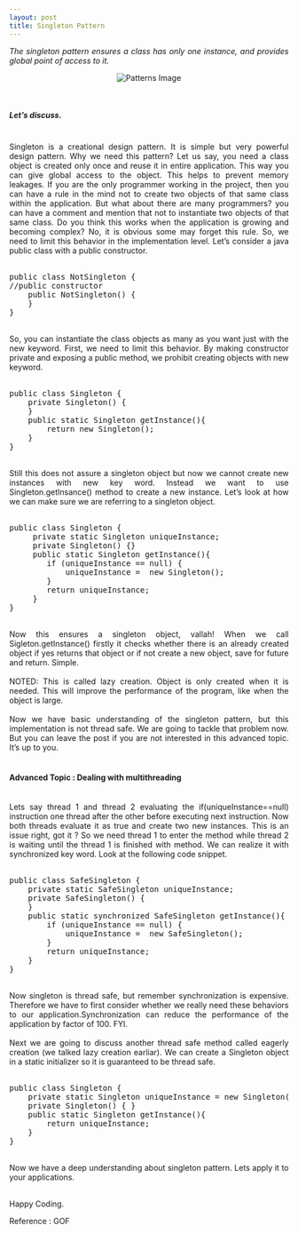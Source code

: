```yaml
---
layout: post
title: Singleton Pattern
---
```


<div align='justify' style = "font-style:italic;">
The singleton pattern ensures a class has only one instance, and provides global point of access to it.
</div>
<p align="center">
<img src="{{ site.url }}/assets/img/singleton.png"
     alt="Patterns Image"
     style="float: center;" />
</p>
<br>
<h5>Let’s discuss.</h5>
<br/>
<div align='justify'>
Singleton is a creational design pattern. It is simple but very powerful design pattern. Why we need this pattern? Let us say, you need a class object is created only once and reuse it in entire application. This way you can give global access to the object. This helps to prevent memory leakages. If you are the only programmer working in the project, then you can have a rule in the mind not to create two objects of that same class within the application. But what about there are many programmers? you can have a comment and mention that not to instantiate two objects of that same class. Do you think this works when the application is growing and becoming complex? No, it is obvious some may forget this rule. So, we need to limit this behavior in the implementation level. 
Let’s consider a java public class with a public constructor.
</div>
<br/>
<pre>
public class NotSingleton {
//public constructor
    public NotSingleton() {
    }
}
</pre>
<br/>
<div align='justify'>
So, you can instantiate the class objects as many as you want just with the new keyword. First, we need to limit this behavior. By making constructor private and exposing a public method, we prohibit creating objects with new keyword.
</div>
<br/>
<pre>
public class Singleton {
    private Singleton() {
    }
    public static Singleton getInstance(){
        return new Singleton();
    }
}
</pre>
<br/>
<div align='justify'>
Still this does not assure a singleton object but now we cannot create new instances with new key word. Instead we want to use Singleton.getInsance() method to create a new instance. Let’s look at how we can make sure we are referring to a singleton object.
</div>
<br/>
<pre>
public class Singleton {
     private static Singleton uniqueInstance;
     private Singleton() {}
     public static Singleton getInstance(){
        if (uniqueInstance == null) {
            uniqueInstance =  new Singleton();
        }
        return uniqueInstance;
     }
}
</pre>
<br/>
<div align='justify'>
Now this ensures a singleton object, vallah! When we call Sigleton.getInstance() firstly it checks whether there is an already created object if yes returns that object or if not create a new object, save for future and return. Simple.
</div>
<br>
<div align='justify'>
NOTED: This is called lazy creation. Object is only created when it is needed. This will improve the performance of the program, like when the object is large.
</div>
<br>
<div align='justify'>
Now we have basic understanding of the singleton pattern, but this implementation is not thread safe. We are going to tackle that problem now. But you can leave the post if you are not interested in this advanced topic. It’s up to you.
</div>
<br>
<h4>Advanced Topic : Dealing with multithreading</h4>
<br>
<div align='justify'>
Lets say thread 1 and thread 2 evaluating the if(uniqueInstance==null) instruction one thread after the other before executing next instruction. Now both threads evaluate it as true and create two new instances. This is an issue right, got it ? So we need thread 1 to enter the method while thread 2 is waiting until the thread 1 is finished with method. We can realize it with synchronized key word. Look at the following code snippet.
</div>
<br/>
<pre>
public class SafeSingleton {
    private static SafeSingleton uniqueInstance;
    private SafeSingleton() {
    }
    public static synchronized SafeSingleton getInstance(){
        if (uniqueInstance == null) {
            uniqueInstance =  new SafeSingleton();
        }
        return uniqueInstance;
    }
}
</pre>
<br/>
<div align='justify'>
Now singleton is thread safe, but remember synchronization is expensive. Therefore we have to first consider whether we really need these behaviors to our application.Synchronization can reduce the performance of the application by factor of 100. FYI.
</div>
<br/>
<div align='justify'>
Next we are going to discuss another thread safe method called eagerly creation (we talked lazy creation earliar). We can create a Singleton object in a static initializer so it is guaranteed to be thread safe.
</div>
<br/>
<pre>
public class Singleton {
    private static Singleton uniqueInstance = new Singleton();
    private Singleton() { }
    public static Singleton getInstance(){
        return uniqueInstance;
    }
}
</pre>
<br/>
<div align='justify'>
Now we have a deep understanding about singleton pattern. Lets apply it to your applications.
</div>
<br/>
<p>Happy Coding.</p>

Reference : GOF
